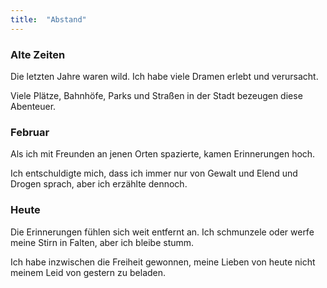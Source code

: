 ```yaml
---
title:  "Abstand"
---
```


### Alte Zeiten

Die letzten Jahre waren wild. Ich habe viele Dramen erlebt und verursacht.

Viele Plätze, Bahnhöfe, Parks und Straßen in der Stadt bezeugen diese Abenteuer. 

### Februar

Als ich mit Freunden an jenen Orten spazierte, kamen Erinnerungen hoch.

Ich entschuldigte mich, dass ich immer nur von Gewalt und Elend und Drogen sprach, aber ich erzählte dennoch.

### Heute

Die Erinnerungen fühlen sich weit entfernt an. Ich schmunzele oder werfe meine Stirn in Falten, aber ich bleibe stumm.

Ich habe inzwischen die Freiheit gewonnen, meine Lieben von heute nicht meinem Leid von gestern zu beladen.
